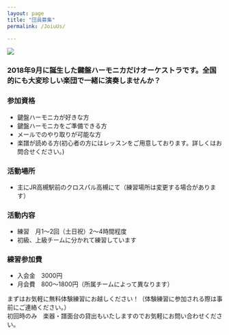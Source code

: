 ```yaml
---
layout: page
title: "団員募集"
permalink: /JoiuUs/

---
```


<img src="{{ site.baseurl }}/assets/kenhamo.jpg" class="profile">

### 2018年9月に誕生した鍵盤ハーモニカだけオーケストラです。全国的にも大変珍しい楽団で一緒に演奏しませんか？

### 参加資格
- 鍵盤ハーモニカが好きな方
- 鍵盤ハーモニカをご準備できる方
- メールでのやり取りが可能な方
- 楽譜が読める方(初心者の方にはレッスンをご用意しております。詳しくはお問合せください。)

### 活動場所
- 主にJR高槻駅前のクロスパル高槻にて（練習場所は変更する場合があります）

### 活動内容
- 練習　月1～2回（土日祝）2～4時間程度
- 初級、上級チームに分かれて練習しています

### 練習参加費
- 入会金　3000円
- 月会費　800～1800円（所属チームによって異なります）
  
  
まずはお気軽に無料体験練習にお越しください！（体験練習に参加される際は事前にご連絡ください。）  
初回時のみ　楽器・譜面台の貸出もいたしますのでお気軽にお問い合わせください。  
